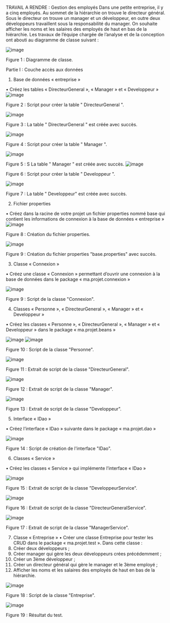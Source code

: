 TRAVAIL A RENDRE : Gestion des employés
     Dans une petite entreprise, il y a cinq employés. Au sommet de la hiérarchie on trouve le directeur général. Sous le directeur on trouve un manager et un développeur, en outre deux développeurs travaillent sous la responsabilité du manager. On souhaite afficher les noms et les salaires des employés de haut en bas de la hiérarchie. Les travaux de l’équipe chargée de l’analyse et de la conception ont abouti au diagramme de classe suivant :
     
 ![image](https://github.com/user-attachments/assets/969a650c-6d49-400c-babe-0973fec5d825)

Figure 1 : Diagramme de classe.

 Partie I : Couche accès aux données

1. Base de données « entreprise »

•	Créez les tables « DirecteurGeneral », « Manager » et « Developpeur » 
 ![image](https://github.com/user-attachments/assets/1e450060-0226-44b9-8618-902e171c1256)

Figure 2 : Script pour créer la table " DirecteurGeneral ".

 ![image](https://github.com/user-attachments/assets/fcef9f14-8e01-49a5-add5-f374fd3c5c53)

Figure 3 : La table " DirecteurGeneral " est créée avec succès.

 ![image](https://github.com/user-attachments/assets/c539f690-53d8-440c-8779-9edde4c27067)

Figure 4 : Script pour créer la table " Manager ".

 ![image](https://github.com/user-attachments/assets/4fb11050-1837-4e15-891e-6f736d32cd46)

Figure 5 : S La table " Manager " est créée avec succès.
![image](https://github.com/user-attachments/assets/1a98b795-a416-401b-bbdf-5e6afb21050a)

 
Figure 6 : Script pour créer la table " Developpeur ".

 ![image](https://github.com/user-attachments/assets/dbf49352-5e78-483e-b230-84e87ad0aeb5)

Figure 7 : La table " Developpeur" est créée avec succès.


2. Fichier properties
   

•	Créez dans la racine de votre projet un fichier properties nommé base qui contient les informations de connexion à la base de données « entreprise »
 ![image](https://github.com/user-attachments/assets/7af9f72d-b721-4d4e-9015-07df5d832f63)

Figure 8 : Création du fichier properties.

 ![image](https://github.com/user-attachments/assets/048de27e-106e-4a60-a3c8-52c83775c357)

Figure 9 : Création du fichier properties "base.properties" avec succès.

3. Classe « Connexion »

•	Créez une classe « Connexion » permettant d’ouvrir une connexion à la base de données dans le package « ma.projet.connexion » 

 ![image](https://github.com/user-attachments/assets/881ec2b8-05b4-4c87-a6a5-0d7e5739389e)

Figure 9 : Script de la classe "Connexion".


4. Classes « Personne », « DirecteurGeneral », « Manager » et « Developpeur »

•	Créez les classes « Personne », « DirecteurGeneral », « Manager » et « Developpeur » dans le package « ma.projet.beans »
 
 
![image](https://github.com/user-attachments/assets/386abe2e-c0e4-4e98-9382-9b9ddbb5fcf3)
![image](https://github.com/user-attachments/assets/c147ffc1-543e-4e9d-b78b-9a2d30fa29d0)

Figure 10 : Script de la classe "Personne".

 ![image](https://github.com/user-attachments/assets/2f4504e1-a6d5-4ab9-a25e-bb113ebece61)

Figure 11 : Extrait de script de la classe "DirecteurGeneral".


 ![image](https://github.com/user-attachments/assets/a5ef941f-4449-4371-a6dd-d8ccd81b4a7e)

Figure 12 : Extrait de script de la classe "Manager".

![image](https://github.com/user-attachments/assets/37d15e5a-f37c-44f8-ab99-b6e7496ad13a)

Figure 13 : Extrait de script de la classe "Developpeur".


5. Interface « IDao »

•	Créez l’interface « IDao » suivante dans le package « ma.projet.dao »

 ![image](https://github.com/user-attachments/assets/fe4d9b15-a32c-4e48-be04-9f548015b71e)

Figure 14 : Script de création de l'interface "IDao".

6. Classes « Service »

•	Créez les classes « Service » qui implémente l’interface « IDao »
 
![image](https://github.com/user-attachments/assets/1f874d13-9d36-4b31-bfe7-e4c1d16ab4b0)

Figure 15 : Extrait de script de la classe "DeveloppeurService".

![image](https://github.com/user-attachments/assets/a804a0a6-bfee-429a-a671-1ba234f26d6c)

Figure 16 : Extrait de script de la classe "DirecteurGeneralService".

 ![image](https://github.com/user-attachments/assets/5b4c12bd-9008-4d4e-9d99-b8306a0ae199)

Figure 17 : Extrait de script de la classe "ManagerService".

7. Classe « Entreprise »
•	Créer une classe Entreprise pour tester les CRUD dans le package « ma.projet.test ». Dans cette classe :
1. Créer deux développeurs ; 
2. Créer manager qui gère les deux développeurs crées précédemment ; 
3. Créer un 3ème développeur ; 
4. Créer un directeur général qui gère le manager et le 3ème employé ; 
5. Afficher les noms et les salaires des employés de haut en bas de la hiérarchie.

![image](https://github.com/user-attachments/assets/42e41d07-348e-4d75-bf82-96f8270f7856)

Figure 18 : Script de la classe "Entreprise".

 ![image](https://github.com/user-attachments/assets/4b50aeef-2b45-44a6-81bb-046cd0c7a3bb)

Figure 19 : Résultat du test.

